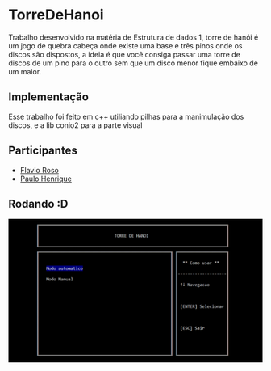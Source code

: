 # TorreDeHanoi

Trabalho desenvolvido na matéria de Estrutura de dados 1, torre de hanói é um jogo de quebra cabeça onde existe uma base e três pinos onde os discos são dispostos, a ideia é que você consiga passar uma torre de discos de um pino para o outro sem que um disco menor fique embaixo de um maior.


## Implementação

Esse trabalho foi feito em c++ utiliando pilhas para a manimulação dos discos, e a lib conio2 para a parte visual

## Participantes



 - [Flavio Roso](https://github.com/FlavioRoso)
 - [Paulo Henrique](https://github.com/barretowski)


## Rodando :D

![Apresentação do programa em execução](resorce/programa.gif)